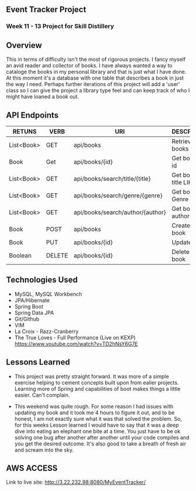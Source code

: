 ## Event Tracker Project

### Week 11 - 13 Project for Skill Distillery

## Overview
This in terms of difficulty isn't the most of rigorous projects. I fancy myself an avid reader and collector of books. I have always wanted a way to
cataloge the books in my personal library and that is just what I have done. At this moment it's a database with one table that describes a book in 
just the way I need. Perhaps further iterations of this project will add a 'user' class so I can give the project a library type feel and can keep track 
of who I might have loaned a book out. 

## API Endpoints
| RETUNS | VERB | URI | DESCRIPTION |
|--------|------|-----|------------ |
|List&lt;Book&gt; | GET | api/books | Retrieve list of books |
|Book | Get | api/books/{id} | Get book by id |
|List&lt;Book&gt; | GET | api/books/search/title/{title} | Get books by title LIKE |
|List&lt;Book&gt; | GET | api/books/search/genre/{genre} | Get books by Genre |
|List&lt;Book&gt; | GET | api/books/search/author/{author} | Get books by author LIKE |
|Book | POST | api/books | Creates a new book |
|Book | PUT | api/books/{id} | Updates book |
|Boolean | DELETE | api/books/{id} | Deletes a book |

## Technologies Used
* MySQL, MySQL Workbench
* JPA/Hibernate
* Spring Boot
* Spring Data JPA
* Git/Github
* VIM
* La Croix - Razz-Cranberry
* The True Loves - Full Performance (Live on KEXP) https://www.youtube.com/watch?v=TD2hNsY6G7E 


## Lessons Learned
- This project was pretty straight forward. It was more of a simple exercise helping to cement concepts built upon from ealier projects. Learning more
of Spring and capabilities of boot makes things a little easier. Can't complain.

- This weekend was quite rough. For some reason I had issues with updating my book and it took me 4 hours to figure it out, and to be honest, I am not exactly sure what
it was that solved the problem. So, for this weeks Lesson learned I would have to say that it was a deep dive into eating an elephant one bite at a time. You just have to be ok solving one bug
after another after another until your code compiles and you get the desired outcome. It's also good to take a breath of fresh air and scream into the sky.

## AWS ACCESS
Link to live site: http://3.22.232.98:8080/MyEventTracker/
